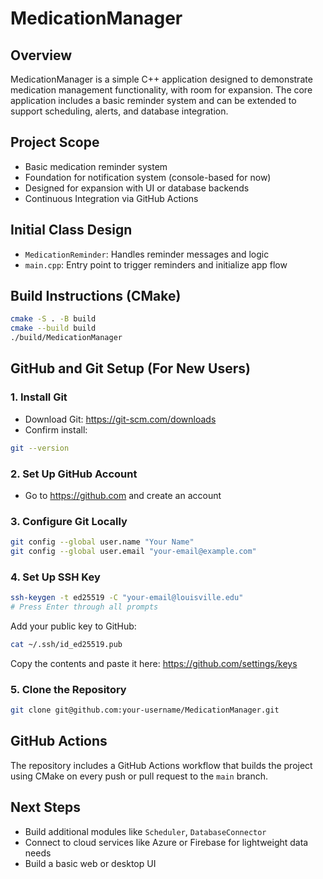# MedicationManager

## Overview
MedicationManager is a simple C++ application designed to demonstrate medication management functionality, with room for expansion. The core application includes a basic reminder system and can be extended to support scheduling, alerts, and database integration.

## Project Scope
- Basic medication reminder system
- Foundation for notification system (console-based for now)
- Designed for expansion with UI or database backends
- Continuous Integration via GitHub Actions

## Initial Class Design
- `MedicationReminder`: Handles reminder messages and logic
- `main.cpp`: Entry point to trigger reminders and initialize app flow

## Build Instructions (CMake)
```bash
cmake -S . -B build
cmake --build build
./build/MedicationManager
```

## GitHub and Git Setup (For New Users)

### 1. Install Git
- Download Git: https://git-scm.com/downloads
- Confirm install:
```bash
git --version
```

### 2. Set Up GitHub Account
- Go to https://github.com and create an account

### 3. Configure Git Locally
```bash
git config --global user.name "Your Name"
git config --global user.email "your-email@example.com"
```

### 4. Set Up SSH Key
```bash
ssh-keygen -t ed25519 -C "your-email@louisville.edu"
# Press Enter through all prompts
```
Add your public key to GitHub:
```bash
cat ~/.ssh/id_ed25519.pub
```
Copy the contents and paste it here: https://github.com/settings/keys

### 5. Clone the Repository
```bash
git clone git@github.com:your-username/MedicationManager.git
```

## GitHub Actions
The repository includes a GitHub Actions workflow that builds the project using CMake on every push or pull request to the `main` branch.

## Next Steps
- Build additional modules like `Scheduler`, `DatabaseConnector`
- Connect to cloud services like Azure or Firebase for lightweight data needs
- Build a basic web or desktop UI
